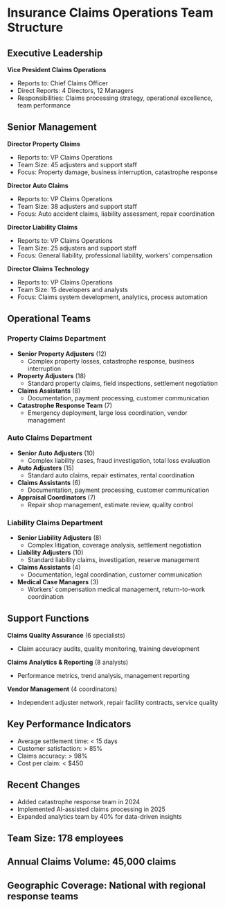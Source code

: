 # Insurance Claims Operations Team Structure

## Executive Leadership
**Vice President Claims Operations**
- Reports to: Chief Claims Officer
- Direct Reports: 4 Directors, 12 Managers
- Responsibilities: Claims processing strategy, operational excellence, team performance

## Senior Management
**Director Property Claims**
- Reports to: VP Claims Operations
- Team Size: 45 adjusters and support staff
- Focus: Property damage, business interruption, catastrophe response

**Director Auto Claims**
- Reports to: VP Claims Operations
- Team Size: 38 adjusters and support staff
- Focus: Auto accident claims, liability assessment, repair coordination

**Director Liability Claims**
- Reports to: VP Claims Operations
- Team Size: 25 adjusters and support staff
- Focus: General liability, professional liability, workers' compensation

**Director Claims Technology**
- Reports to: VP Claims Operations
- Team Size: 15 developers and analysts
- Focus: Claims system development, analytics, process automation

## Operational Teams

### Property Claims Department
- **Senior Property Adjusters** (12)
  - Complex property losses, catastrophe response, business interruption
- **Property Adjusters** (18)
  - Standard property claims, field inspections, settlement negotiation
- **Claims Assistants** (8)
  - Documentation, payment processing, customer communication
- **Catastrophe Response Team** (7)
  - Emergency deployment, large loss coordination, vendor management

### Auto Claims Department
- **Senior Auto Adjusters** (10)
  - Complex liability cases, fraud investigation, total loss evaluation
- **Auto Adjusters** (15)
  - Standard auto claims, repair estimates, rental coordination
- **Claims Assistants** (6)
  - Documentation, payment processing, customer communication
- **Appraisal Coordinators** (7)
  - Repair shop management, estimate review, quality control

### Liability Claims Department
- **Senior Liability Adjusters** (8)
  - Complex litigation, coverage analysis, settlement negotiation
- **Liability Adjusters** (10)
  - Standard liability claims, investigation, reserve management
- **Claims Assistants** (4)
  - Documentation, legal coordination, customer communication
- **Medical Case Managers** (3)
  - Workers' compensation medical management, return-to-work coordination

## Support Functions
**Claims Quality Assurance** (6 specialists)
- Claim accuracy audits, quality monitoring, training development

**Claims Analytics & Reporting** (8 analysts)
- Performance metrics, trend analysis, management reporting

**Vendor Management** (4 coordinators)
- Independent adjuster network, repair facility contracts, service quality

## Key Performance Indicators
- Average settlement time: < 15 days
- Customer satisfaction: > 85%
- Claims accuracy: > 98%
- Cost per claim: < $450

## Recent Changes
- Added catastrophe response team in 2024
- Implemented AI-assisted claims processing in 2025
- Expanded analytics team by 40% for data-driven insights

## Team Size: 178 employees
## Annual Claims Volume: 45,000 claims
## Geographic Coverage: National with regional response teams
